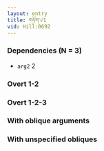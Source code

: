 ```yaml
---
layout: entry
title: གཏོག་√1
vid: Hill:0692
---
```

### Dependencies (N = 3)
* `arg2` 2


### Overt 1-2


### Overt 1-2-3


### With oblique arguments


### With unspecified obliques
